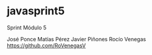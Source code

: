 # javasprint5

Sprint Módulo 5

José Ponce
Matías Pérez
Javier Piñones 
Rocío Venegas https://github.com/RoVenegasV
